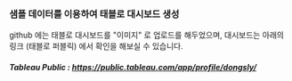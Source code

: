 ### 샘플 데이터를 이용하여 태블로 대시보드 생성

github 에는 태블로 대시보드를 "이미지" 로 업로드를 해두었으며,
대시보드는 아래의 링크 (태블로 퍼블릭) 에서 확인을 해보실 수 있습니다.
##### Tableau Public : https://public.tableau.com/app/profile/dongsly/
